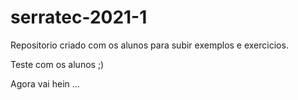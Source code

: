# serratec-2021-1
Repositorio criado com os alunos para subir exemplos e exercicios.

Teste com os alunos ;)

Agora vai hein ...